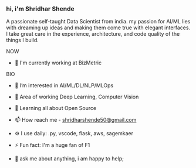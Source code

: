 ### hi, i'm Shridhar Shende 


A passionate self-taught Data Scientist from india. my passion for AI/ML lies with dreaming up ideas and making them come true with elegant interfaces. I take great care in the experience, architecture, and code quality of the things I build.

NOW
- 🏢 I'm currently working at BizMetric
  
BIO
- 👀 I’m interested in AI/ML/DL/NLP/MLOps
- 🌱 Area of working Deep Learning, Computer Vision 
- 💞️ Learning all about Open Source
- 📫 How reach me - shridharshende50@gmail.com
- ⚙️ I use daily: .py, vscode, flask, aws, sagemkaer
- ⚡️ Fun fact: I'm a huge fan of F1

- 💬 ask me about anything, i am happy to help;

<!---
shri50/shri50 is a ✨ special ✨ repository because its `README.md` (this file) appears on your GitHub profile.
You can click the Preview link to take a look at your changes.
--->
